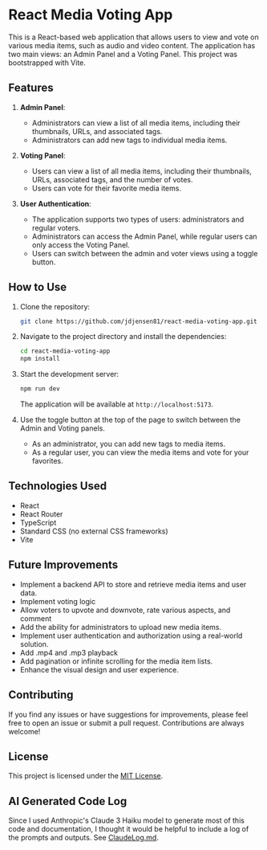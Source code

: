 # React Media Voting App

This is a React-based web application that allows users to view and vote on various media items, such as audio and video content. The application has two main views: an Admin Panel and a Voting Panel. This project was bootstrapped with Vite.

## Features

1. **Admin Panel**:
   - Administrators can view a list of all media items, including their thumbnails, URLs, and associated tags.
   - Administrators can add new tags to individual media items.

2. **Voting Panel**:
   - Users can view a list of all media items, including their thumbnails, URLs, associated tags, and the number of votes.
   - Users can vote for their favorite media items.

3. **User Authentication**:
   - The application supports two types of users: administrators and regular voters.
   - Administrators can access the Admin Panel, while regular users can only access the Voting Panel.
   - Users can switch between the admin and voter views using a toggle button.

## How to Use

1. Clone the repository:

   ```bash
   git clone https://github.com/jdjensen81/react-media-voting-app.git
   ```

2. Navigate to the project directory and install the dependencies:

   ```bash
   cd react-media-voting-app
   npm install
   ```

3. Start the development server:

   ```bash
   npm run dev
   ```

   The application will be available at `http://localhost:5173`.

4. Use the toggle button at the top of the page to switch between the Admin and Voting panels.

   - As an administrator, you can add new tags to media items.
   - As a regular user, you can view the media items and vote for your favorites.

## Technologies Used

- React
- React Router
- TypeScript
- Standard CSS (no external CSS frameworks)
- Vite

## Future Improvements

- Implement a backend API to store and retrieve media items and user data.
- Implement voting logic
- Allow voters to upvote and downvote, rate various aspects, and comment
- Add the ability for administrators to upload new media items.
- Implement user authentication and authorization using a real-world solution.
- Add .mp4 and .mp3 playback
- Add pagination or infinite scrolling for the media item lists.
- Enhance the visual design and user experience.

## Contributing

If you find any issues or have suggestions for improvements, please feel free to open an issue or submit a pull request. Contributions are always welcome!

## License

This project is licensed under the [MIT License](LICENSE).

## AI Generated Code Log

Since I used Anthropic's Claude 3 Haiku model to generate most of this code and documentation, I thought it would be helpful to include a log of the prompts and outputs. See [ClaudeLog.md](https://github.com/jdjensen81/react-media-voting-app/blob/main/ClaudeLog.md).
